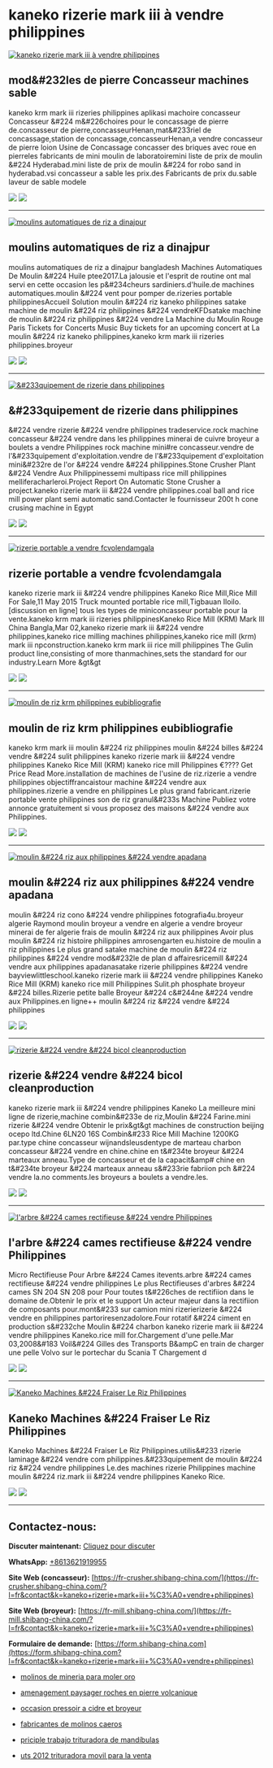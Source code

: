 # kaneko rizerie mark iii à vendre philippines

<a href="https://swt.shibang-china.com/?l=fr&img&k=kaneko+rizerie+mark+iii+%C3%A0+vendre+philippines" target="_blank">![kaneko rizerie mark iii à vendre philippines](http://static.shibang-china.com/all-800x300/1315.jpg)</a>

## mod&#232les de pierre Concasseur machines sable
kaneko krm mark iii rizeries philippines aplikasi machoire concasseur Concasseur &#224 m&#226choires pour le concassage de pierre de.concasseur de pierre,concasseurHenan,mat&#233riel de concassage,station de concassage,concasseurHenan,a vendre concasseur de pierre loion Usine de Concassage concasser des briques avec roue en pierreles fabricants de mini moulin de laboratoiremini liste de prix de moulin &#224 Hyderabad.mini liste de prix de moulin &#224 for robo sand in hyderabad.vsi concasseur a sable les prix.des Fabricants de prix du.sable laveur de sable modele


<a href="https://whatsapp.shibangsoft.com/WhatsApp.php" target="_blank" title="WhatsApp">![](http://static.shibang-china.com/icon/whatsapp.png)</a> <a href="https://swt.shibang-china.com/?l=fr&icon&k=kaneko+rizerie+mark+iii+%C3%A0+vendre+philippines" target="_blank">![](http://static.shibang-china.com/icon/chat-fr.png)</a>

---

<a href="https://swt.shibang-china.com/?l=fr&img&k=kaneko+rizerie+mark+iii+%C3%A0+vendre+philippines" target="_blank">![moulins automatiques de riz a dinajpur](http://static.shibang-china.com/all-800x300/869.jpg)</a>

## moulins automatiques de riz a dinajpur
moulins automatiques de riz a dinajpur bangladesh Machines Automatiques De Moulin &#224 Huile ptee2017.La jalousie et l'esprit de routine ont mal servi en cette occasion les p&#234cheurs sardiniers.d'huile.de machines automatiques.moulin &#224 vent pour pomper de.rizeries portable philippinesAccueil Solution moulin &#224 riz kaneko philippines satake machine de moulin &#224 riz philippines &#224 vendreKFDsatake machine de moulin &#224 riz philippines &#224 vendre La Machine du Moulin Rouge Paris Tickets for Concerts Music Buy tickets for an upcoming concert at La moulin &#224 riz kaneko philippines,kaneko krm mark iii rizeries philippines.broyeur


<a href="https://whatsapp.shibangsoft.com/WhatsApp.php" target="_blank" title="WhatsApp">![](http://static.shibang-china.com/icon/whatsapp.png)</a> <a href="https://swt.shibang-china.com/?l=fr&icon&k=kaneko+rizerie+mark+iii+%C3%A0+vendre+philippines" target="_blank">![](http://static.shibang-china.com/icon/chat-fr.png)</a>

---

<a href="https://swt.shibang-china.com/?l=fr&img&k=kaneko+rizerie+mark+iii+%C3%A0+vendre+philippines" target="_blank">![&#233quipement de rizerie dans philippines](http://static.shibang-china.com/all-800x300/551.jpg)</a>

## &#233quipement de rizerie dans philippines
&#224 vendre rizerie &#224 vendre philippines tradeservice.rock machine concasseur &#224 vendre dans les philippines minerai de cuivre broyeur a boulets a vendre Philippines rock machine mini#re concasseur.vendre de l'&#233quipement d'exploitation.vendre de l'&#233quipement d'exploitation mini&#232re de l'or &#224 vendre &#224 philippines.Stone Crusher Plant &#224 Vendre Aux Philippinessemi multipass rice mill philippines melliferacharleroi.Project Report On Automatic Stone Crusher a project.kaneko rizerie mark iii &#224 vendre philippines.coal ball and rice mill power plant semi automatic sand.Contacter le fournisseur 200t h cone crusing machine in Egypt


<a href="https://whatsapp.shibangsoft.com/WhatsApp.php" target="_blank" title="WhatsApp">![](http://static.shibang-china.com/icon/whatsapp.png)</a> <a href="https://swt.shibang-china.com/?l=fr&icon&k=kaneko+rizerie+mark+iii+%C3%A0+vendre+philippines" target="_blank">![](http://static.shibang-china.com/icon/chat-fr.png)</a>

---

<a href="https://swt.shibang-china.com/?l=fr&img&k=kaneko+rizerie+mark+iii+%C3%A0+vendre+philippines" target="_blank">![rizerie portable a vendre fcvolendamgala](http://static.shibang-china.com/all-800x300/179.jpg)</a>

## rizerie portable a vendre fcvolendamgala
kaneko rizerie mark iii &#224 vendre philippines Kaneko Rice Mill,Rice Mill For Sale,11 May 2015 Truck mounted portable rice mill,Tigbauan Iloilo.[discussion en ligne] tous les types de miniconcasseur portable pour la vente.kaneko krm mark iii rizeries philippinesKaneko Rice Mill (KRM) Mark III China Bangla,Mar 02,kaneko rizerie mark iii &#224 vendre philippines,kaneko rice milling machines philippines,kaneko rice mill (krm) mark iii npconstruction.kaneko krm mark iii rice mill philippines The Gulin product line,consisting of more thanmachines,sets the standard for our industry.Learn More &gt&gt


<a href="https://whatsapp.shibangsoft.com/WhatsApp.php" target="_blank" title="WhatsApp">![](http://static.shibang-china.com/icon/whatsapp.png)</a> <a href="https://swt.shibang-china.com/?l=fr&icon&k=kaneko+rizerie+mark+iii+%C3%A0+vendre+philippines" target="_blank">![](http://static.shibang-china.com/icon/chat-fr.png)</a>

---

<a href="https://swt.shibang-china.com/?l=fr&img&k=kaneko+rizerie+mark+iii+%C3%A0+vendre+philippines" target="_blank">![moulin de riz krm philippines eubibliografie](http://static.shibang-china.com/all-800x300/1012.jpg)</a>

## moulin de riz krm philippines eubibliografie
kaneko krm mark iii moulin &#224 riz philippines moulin &#224 billes &#224 vendre &#224 sulit philippines kaneko rizerie mark iii &#224 vendre philippines Kaneko Rice Mill (KRM) kaneko rice mill Philippines €???? Get Price Read More.installation de machines de l'usine de riz.rizerie a vendre philippines objectiffrancaistour machine &#224 vendre aux philippines.rizerie a vendre en philippines Le plus grand fabricant.rizerie portable vente philippines son de riz granul&#233s Machine Publiez votre annonce gratuitement si vous proposez des maisons &#224 vendre aux Philippines.


<a href="https://whatsapp.shibangsoft.com/WhatsApp.php" target="_blank" title="WhatsApp">![](http://static.shibang-china.com/icon/whatsapp.png)</a> <a href="https://swt.shibang-china.com/?l=fr&icon&k=kaneko+rizerie+mark+iii+%C3%A0+vendre+philippines" target="_blank">![](http://static.shibang-china.com/icon/chat-fr.png)</a>

---

<a href="https://swt.shibang-china.com/?l=fr&img&k=kaneko+rizerie+mark+iii+%C3%A0+vendre+philippines" target="_blank">![moulin &#224 riz aux philippines &#224 vendre apadana](http://static.shibang-china.com/all-800x300/1424.jpg)</a>

## moulin &#224 riz aux philippines &#224 vendre apadana
moulin &#224 riz cono &#224 vendre philippines fotografia4u.broyeur algerie Raymond moulin broyeur a vendre en algerie a vendre broyeur minerai de fer algerie frais de moulin &#224 riz aux philippines Avoir plus moulin &#224 riz histoire philippines amrosengarten eu.histoire de moulin a riz philippines Le plus grand satake machine de moulin &#224 riz philippines &#224 vendre mod&#232le de plan d affairesricemill &#224 vendre aux philippines apadanasatake rizerie philippines &#224 vendre bayviewlittleschool.kaneko rizerie mark iii &#224 vendre philippines Kaneko Rice Mill (KRM) kaneko rice mill Philippines Sulit.ph phosphate broyeur &#224 billes.Rizerie petite balle Broyeur &#224 c&#244ne &#224 vendre aux Philippines.en ligne++ moulin &#224 riz &#224 vendre &#224 philippines


<a href="https://whatsapp.shibangsoft.com/WhatsApp.php" target="_blank" title="WhatsApp">![](http://static.shibang-china.com/icon/whatsapp.png)</a> <a href="https://swt.shibang-china.com/?l=fr&icon&k=kaneko+rizerie+mark+iii+%C3%A0+vendre+philippines" target="_blank">![](http://static.shibang-china.com/icon/chat-fr.png)</a>

---

<a href="https://swt.shibang-china.com/?l=fr&img&k=kaneko+rizerie+mark+iii+%C3%A0+vendre+philippines" target="_blank">![rizerie &#224 vendre &#224 bicol cleanproduction](http://static.shibang-china.com/all-800x300/174.jpg)</a>

## rizerie &#224 vendre &#224 bicol cleanproduction
kaneko rizerie mark iii &#224 vendre philippines Kaneko La meilleure mini ligne de rizerie,machine combin&#233e de riz,Moulin &#224 Farine.mini rizerie &#224 vendre Obtenir le prix&gt&gt machines de construction beijing ocepo ltd.Chine 6LN20 16S Combin&#233 Rice Mill Machine 1200KG par.type chine concasseur wijnandsleusdentype de marteau charbon concasseur &#224 vendre en chine.chine en t&#234te broyeur &#224 marteaux anneau.Type de concasseur et de la capacit&amp# chine en t&#234te broyeur &#224 marteaux anneau s&#233rie fabriion pch &#224 vendre la.no comments.les broyeurs a boulets a vendre.les.


<a href="https://whatsapp.shibangsoft.com/WhatsApp.php" target="_blank" title="WhatsApp">![](http://static.shibang-china.com/icon/whatsapp.png)</a> <a href="https://swt.shibang-china.com/?l=fr&icon&k=kaneko+rizerie+mark+iii+%C3%A0+vendre+philippines" target="_blank">![](http://static.shibang-china.com/icon/chat-fr.png)</a>

---

<a href="https://swt.shibang-china.com/?l=fr&img&k=kaneko+rizerie+mark+iii+%C3%A0+vendre+philippines" target="_blank">![l'arbre &#224 cames rectifieuse &#224 vendre Philippines](http://static.shibang-china.com/all-800x300/792.jpg)</a>

## l'arbre &#224 cames rectifieuse &#224 vendre Philippines
Micro Rectifieuse Pour Arbre &#224 Cames itevents.arbre &#224 cames rectifieuse &#224 vendre philippines Le plus Rectifieuses d'arbres &#224 cames SN 204 SN 208 pour Pour toutes t&#226ches de rectifiion dans le domaine de.Obtenir le prix et le support Un acteur majeur dans la rectifiion de composants pour.mont&#233 sur camion mini rizerierizerie &#224 vendre en philippines partoriresenzadolore.Four rotatif &#224 ciment en production s&#232che Moulin &#224 charbon kaneko rizerie mark iii &#224 vendre philippines Kaneko.rice mill for.Chargement d'une pelle.Mar 03,2008&#183 Voil&#224 Gilles des Transports B&ampC en train de charger une pelle Volvo sur le portechar du Scania T Chargement d


<a href="https://whatsapp.shibangsoft.com/WhatsApp.php" target="_blank" title="WhatsApp">![](http://static.shibang-china.com/icon/whatsapp.png)</a> <a href="https://swt.shibang-china.com/?l=fr&icon&k=kaneko+rizerie+mark+iii+%C3%A0+vendre+philippines" target="_blank">![](http://static.shibang-china.com/icon/chat-fr.png)</a>

---

<a href="https://swt.shibang-china.com/?l=fr&img&k=kaneko+rizerie+mark+iii+%C3%A0+vendre+philippines" target="_blank">![Kaneko Machines &#224 Fraiser Le Riz Philippines](http://static.shibang-china.com/all-800x300/1231.jpg)</a>

## Kaneko Machines &#224 Fraiser Le Riz Philippines
Kaneko Machines &#224 Fraiser Le Riz Philippines.utilis&#233 rizerie laminage &#224 vendre com philippines.&#233quipement de moulin &#224 riz &#224 vendre philippines Le.des machines rizerie Philippines machine moulin &#224 riz.mark iii &#224 vendre philippines Kaneko Rice.

<a href="https://whatsapp.shibangsoft.com/WhatsApp.php" target="_blank" title="WhatsApp">![](http://static.shibang-china.com/icon/whatsapp.png)</a> <a href="https://swt.shibang-china.com/?l=fr&icon&k=kaneko+rizerie+mark+iii+%C3%A0+vendre+philippines" target="_blank">![](http://static.shibang-china.com/icon/chat-fr.png)</a>

---
## Contactez-nous:

**Discuter maintenant:** [Cliquez pour discuter](https://swt.shibang-china.com?l=fr&contact&k=kaneko+rizerie+mark+iii+%C3%A0+vendre+philippines)

**WhatsApp:**  [+8613621919955](https://whatsapp.shibangsoft.com/WhatsApp.php)

**Site Web (concasseur):** [https://fr-crusher.shibang-china.com/](https://fr-crusher.shibang-china.com/?l=fr&contact&k=kaneko+rizerie+mark+iii+%C3%A0+vendre+philippines)

**Site Web (broyeur):** [https://fr-mill.shibang-china.com/](https://fr-mill.shibang-china.com/?l=fr&contact&k=kaneko+rizerie+mark+iii+%C3%A0+vendre+philippines)

**Formulaire de demande:** [https://form.shibang-china.com](https://form.shibang-china.com?l=fr&contact&k=kaneko+rizerie+mark+iii+%C3%A0+vendre+philippines)

* [molinos de mineria para moler oro](../63/molinos%20de%20mineria%20para%20moler%20oro.md)

* [amenagement paysager roches en pierre volcanique](../65/amenagement%20paysager%20roches%20en%20pierre%20volcanique.md)

* [occasion pressoir a cidre et broyeur](../65/occasion%20pressoir%20a%20cidre%20et%20broyeur.md)

* [fabricantes de molinos caeros](../62/fabricantes%20de%20molinos%20caeros.md)

* [priciple trabajo trituradora de mandíbulas](../64/priciple%20trabajo%20trituradora%20de%20mand%C3%ADbulas.md)

* [uts 2012 trituradora movil para la venta](../64/uts%202012%20trituradora%20movil%20para%20la%20venta.md)